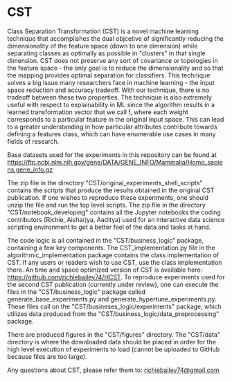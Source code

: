 # CST

Class Separation Transformation (CST) is a novel machine learning technique that accomplishes the dual objcetive of significantly reducing the dimensionality of the feature space (down to one dimension) while separating classes as optimally as possible in "clusters" in that single dimension. CST does not preserve any sort of covariance or topologies in the feature space - the only goal is to reduce the dimensionality and so that the mapping provides optimal separation for classifiers. This technique solves a big issue many researchers face in machine learning - the input space reduction and accuracy tradeoff. With our technique, there is no tradeoff between these two properties. The technique is also extremely useful with respect to explainability in ML since the algorithm results in a learned transformation vector that we call f, where each weight corresponds to a particular feature in the original input space. This can lead to a greater understanding in how particular attributes contribute towards defining a features class, which can have enumerable use cases in many fields of research.

Base datasets used for the experiments in this repository can be found at https://ftp.ncbi.nlm.nih.gov/gene/DATA/GENE_INFO/Mammalia/Homo_sapiens.gene_info.gz

The zip file in the directory "CST/original_experiments_shell_scripts" contains the scripts that produce the results obtained in the original CST publication. If one wishes to reproduce these experiments, one should unzip the file and run the top level scripts.
The zip file in the directory "CST/notebook_developing" contains all the Jupyter notebooks the coding contributors (Richie, Aisharjya, Aaditya) used for an interactive data science scripting environment to get a better feel of the data and tasks at hand.

The code logic is all contained in the "CST/business_logic" package, containing a few key components. The CST_implementation.py file in the algorithmic_implementation package contains the class implementation of CST. If any users or readers wish to use CST, use the class implementation there. An time and space optimized version of CST is available here: https://github.com/richiebailey74/HCST. To reproduce experiments used for the second CST publication (currently under review), one can execute the files in the "CST/business_logic" package called generate_base_experiments.py and generate_hypertune_experiments.py. These files call on the "CST/busineses_logic/experiments" package, which utilizes data produced from the "CST/business_logic/data_preprocessing" package.

There are produced figures in the "CST/figures" directory. The "CST/data" directory is where the downloaded data should be placed in order for the high level execution of experiments to load (cannot be uploaded to GitHub because files are too large).

Any questions about CST, please refer them to: richiebailey74@gmail.com
